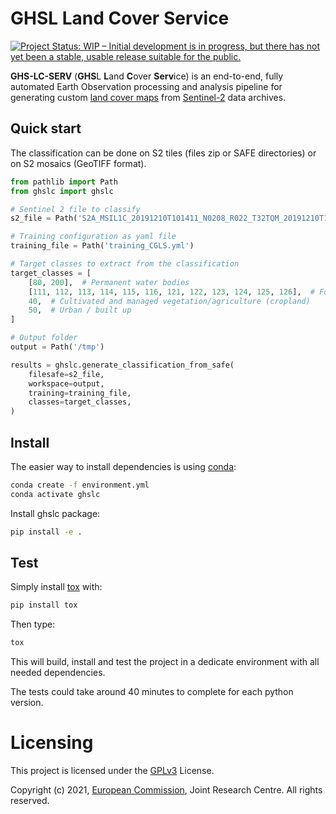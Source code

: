 # GHSL Land Cover Service
[![Project Status: WIP – Initial development is in progress, but there has not yet been a stable, usable release suitable for the public.](https://www.repostatus.org/badges/latest/wip.svg)](https://www.repostatus.org/#wip)

**GHS-LC-SERV** (**GHS**L **L**and **C**over **Serv**ice) is an end-to-end, fully automated Earth Observation processing and analysis pipeline for generating custom [land cover maps](https://land.copernicus.eu/global/products/lc) from [Sentinel-2](https://sentinel.esa.int/web/sentinel/missions/sentinel-2) data archives.

## Quick start

The classification can be done on S2 tiles (files zip or SAFE directories) or on S2 mosaics (GeoTIFF format).

```python
from pathlib import Path
from ghslc import ghslc

# Sentinel 2 file to classify
s2_file = Path('S2A_MSIL1C_20191210T101411_N0208_R022_T32TQM_20191210T104357.zip')

# Training configuration as yaml file
training_file = Path('training_CGLS.yml')

# Target classes to extract from the classification
target_classes = [
    [80, 200],  # Permanent water bodies
    [111, 112, 113, 114, 115, 116, 121, 122, 123, 124, 125, 126],  # Forests
    40,  # Cultivated and managed vegetation/agriculture (cropland)
    50,  # Urban / built up
]

# Output folder
output = Path('/tmp')

results = ghslc.generate_classification_from_safe(
    filesafe=s2_file,
    workspace=output,
    training=training_file,
    classes=target_classes,
)
```


## Install
The easier way to install dependencies is using [conda](https://docs.conda.io/en/latest/miniconda.html):

```bash
conda create -f environment.yml
conda activate ghslc
```

Install ghslc package:
```bash
pip install -e .
```


## Test

Simply install [tox](https://tox.wiki/en/latest/#what-is-tox) with:
```bash
pip install tox
```

Then type:
```bash
tox
```

This will build, install and test the project in a dedicate environment with all needed dependencies.

The tests could take around 40 minutes to complete for each python version.

# Licensing
This project is licensed under the [GPLv3](http://www.gnu.org/licenses/gpl-3.0.html) License.

Copyright (c) 2021, [European Commission](https://ec.europa.eu/), Joint Research Centre. All rights reserved.
